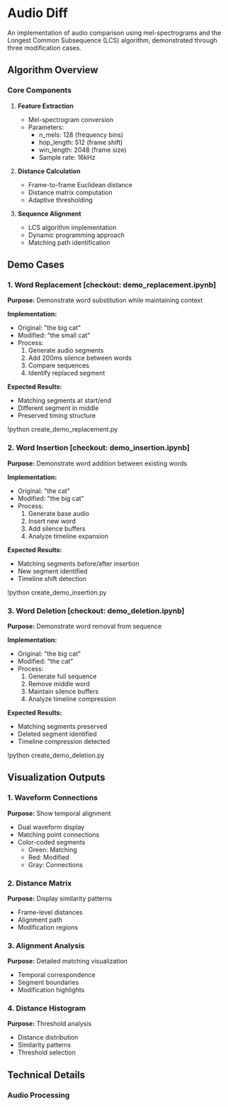 # Audio Diff 

An implementation of audio comparison using mel-spectrograms and the Longest Common Subsequence (LCS) algorithm, demonstrated through three modification cases.

## Algorithm Overview

### Core Components

1. **Feature Extraction**
   - Mel-spectrogram conversion
   - Parameters:
     - n_mels: 128 (frequency bins)
     - hop_length: 512 (frame shift)
     - win_length: 2048 (frame size)
     - Sample rate: 16kHz

2. **Distance Calculation**
   - Frame-to-frame Euclidean distance
   - Distance matrix computation
   - Adaptive thresholding

3. **Sequence Alignment**
   - LCS algorithm implementation
   - Dynamic programming approach
   - Matching path identification

## Demo Cases

### 1. Word Replacement [checkout: demo_replacement.ipynb]
**Purpose:** Demonstrate word substitution while maintaining context

**Implementation:**
- Original: "the big cat"
- Modified: "the small cat"
- Process:
  1. Generate audio segments
  2. Add 200ms silence between words
  3. Compare sequences
  4. Identify replaced segment

**Expected Results:**
- Matching segments at start/end
- Different segment in middle
- Preserved timing structure

!python create_demo_replacement.py

### 2. Word Insertion [checkout: demo_insertion.ipynb]
**Purpose:** Demonstrate word addition between existing words

**Implementation:**
- Original: "the cat"
- Modified: "the big cat"
- Process:
  1. Generate base audio
  2. Insert new word
  3. Add silence buffers
  4. Analyze timeline expansion

**Expected Results:**
- Matching segments before/after insertion
- New segment identified
- Timeline shift detection

!python create_demo_insertion.py

### 3. Word Deletion [checkout: demo_deletion.ipynb]
**Purpose:** Demonstrate word removal from sequence

**Implementation:**
- Original: "the big cat"
- Modified: "the cat"
- Process:
  1. Generate full sequence
  2. Remove middle word
  3. Maintain silence buffers
  4. Analyze timeline compression

**Expected Results:**
- Matching segments preserved
- Deleted segment identified
- Timeline compression detected

!python create_demo_deletion.py 

## Visualization Outputs

### 1. Waveform Connections
**Purpose:** Show temporal alignment
- Dual waveform display
- Matching point connections
- Color-coded segments
  - Green: Matching
  - Red: Modified
  - Gray: Connections

### 2. Distance Matrix
**Purpose:** Display similarity patterns
- Frame-level distances
- Alignment path
- Modification regions

### 3. Alignment Analysis
**Purpose:** Detailed matching visualization
- Temporal correspondence
- Segment boundaries
- Modification highlights

### 4. Distance Histogram
**Purpose:** Threshold analysis
- Distance distribution
- Similarity patterns
- Threshold selection

## Technical Details

### Audio Processing
